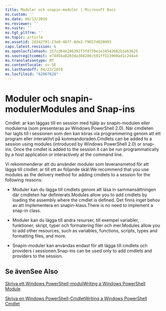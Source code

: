 ```yaml
---
title: Moduler och snapin-moduler | Microsoft Docs
ms.custom: ''
ms.date: 09/13/2016
ms.reviewer: ''
ms.suite: ''
ms.tgt_pltfrm: ''
ms.topic: article
ms.assetid: 2d342f91-23e0-467f-8de2-f9657d820693
caps.latest.revision: 6
ms.openlocfilehash: 157cd64e286392f3fd770e1e34542682b1e63625
ms.sourcegitcommit: e7445ba8203da304286c591ff513900ad1c244a4
ms.translationtype: MT
ms.contentlocale: sv-SE
ms.lasthandoff: 04/23/2019
ms.locfileid: "62067628"
---
```

# <a name="modules-and-snap-ins"></a><span data-ttu-id="976de-102">Moduler och snapin-moduler</span><span class="sxs-lookup"><span data-stu-id="976de-102">Modules and Snap-ins</span></span>

<span data-ttu-id="976de-103">Cmdlet: ar kan läggas till en session med hjälp av snapin-modulen eller modulerna (som presenteras av Windows PowerShell 2.0). När cmdleten har lagts till i sessionen som den kan köras via programmering genom att ett program eller interaktivt på kommandoraden.</span><span class="sxs-lookup"><span data-stu-id="976de-103">Cmdlets can be added to a session using modules (introduced by Windows PowerShell 2.0) or snap-ins. Once the cmdlet is added to the session it can be run programmatically by a host application or interactively at the command line.</span></span>

<span data-ttu-id="976de-104">Vi rekommenderar att du använder moduler som leveransmetod för att lägga till cmdlet: ar till ett av följande skäl:</span><span class="sxs-lookup"><span data-stu-id="976de-104">We recommend that you use modules as the delivery method for adding cmdlets to a session for the following reasons:</span></span>

- <span data-ttu-id="976de-105">Moduler kan du lägga till cmdlets genom att läsa in sammansättningen där cmdleten har definierats.</span><span class="sxs-lookup"><span data-stu-id="976de-105">Modules allow you to add cmdlets by loading the assembly where the cmdlet is defined.</span></span> <span data-ttu-id="976de-106">Det finns inget behov av att implementera en snapin-klass.</span><span class="sxs-lookup"><span data-stu-id="976de-106">There is no need to implement a snap-in class.</span></span>

- <span data-ttu-id="976de-107">Moduler kan du lägga till andra resurser, till exempel variabler, funktioner, skript, typer och formatering filer och mer.</span><span class="sxs-lookup"><span data-stu-id="976de-107">Modules allow you to add other resources, such as variables, functions, scripts, types and formatting files, and more.</span></span>

- <span data-ttu-id="976de-108">Snapin-moduler kan användas endast för att lägga till cmdlets och providers i sessionen.</span><span class="sxs-lookup"><span data-stu-id="976de-108">Snap-ins can be used only to add cmdlets and providers to the session.</span></span>

## <a name="see-also"></a><span data-ttu-id="976de-109">Se även</span><span class="sxs-lookup"><span data-stu-id="976de-109">See Also</span></span>

[<span data-ttu-id="976de-110">Skriva ett Windows PowerShell-modul</span><span class="sxs-lookup"><span data-stu-id="976de-110">Writing a Windows PowerShell Module</span></span>](../module/writing-a-windows-powershell-module.md)

[<span data-ttu-id="976de-111">Skriva en Windows PowerShell-Cmdlet</span><span class="sxs-lookup"><span data-stu-id="976de-111">Writing a Windows PowerShell Cmdlet</span></span>](./writing-a-windows-powershell-cmdlet.md)
